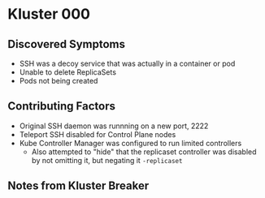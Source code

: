 # Kluster 000

## Discovered Symptoms

- SSH was a decoy service that was actually in a container or pod
- Unable to delete ReplicaSets
- Pods not being created

## Contributing Factors

- Original SSH daemon was runnning on a new port, 2222
- Teleport SSH disabled for Control Plane nodes
- Kube Controller Manager was configured to run limited controllers
  - Also attempted to "hide" that the replicaset controller was disabled by not omitting it, but negating it `-replicaset`

## Notes from Kluster Breaker

<Please replace this with an explanation of what you broke>
